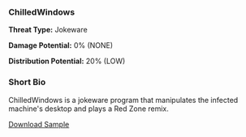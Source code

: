 ### **ChilledWindows**

**Threat Type:** Jokeware




**Damage Potential:** 0% (NONE)

**Distribution Potential:** 20% (LOW)


### **Short Bio**
ChilledWindows is a jokeware program that manipulates the infected machine's desktop and plays a Red Zone remix.

[Download Sample]()
